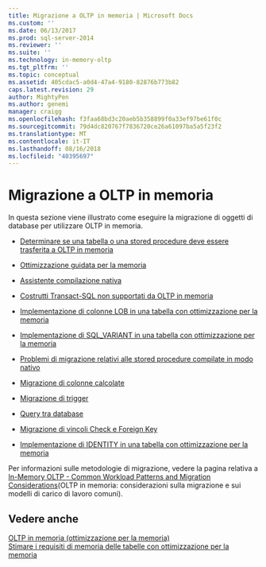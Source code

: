 ```yaml
---
title: Migrazione a OLTP in memoria | Microsoft Docs
ms.custom: ''
ms.date: 06/13/2017
ms.prod: sql-server-2014
ms.reviewer: ''
ms.suite: ''
ms.technology: in-memory-oltp
ms.tgt_pltfrm: ''
ms.topic: conceptual
ms.assetid: 405cdac5-a0d4-47a4-9180-82876b773b82
caps.latest.revision: 29
author: MightyPen
ms.author: genemi
manager: craigg
ms.openlocfilehash: f3faa68bd3c20aeb5b358899f0a33ef97be61f0c
ms.sourcegitcommit: 79d4dc820767f7836720ce26a61097ba5a5f23f2
ms.translationtype: MT
ms.contentlocale: it-IT
ms.lasthandoff: 08/16/2018
ms.locfileid: "40395697"
---
```

# <a name="migrating-to-in-memory-oltp"></a>Migrazione a OLTP in memoria
  In questa sezione viene illustrato come eseguire la migrazione di oggetti di database per utilizzare OLTP in memoria.  
  
-   [Determinare se una tabella o una stored procedure deve essere trasferita a OLTP in memoria](determining-if-a-table-or-stored-procedure-should-be-ported-to-in-memory-oltp.md)  
  
-   [Ottimizzazione guidata per la memoria](memory-optimization-advisor.md)  
  
-   [Assistente compilazione nativa](native-compilation-advisor.md)  
  
-   [Costrutti Transact-SQL non supportati da OLTP in memoria](transact-sql-constructs-not-supported-by-in-memory-oltp.md)  
  
-   [Implementazione di colonne LOB in una tabella con ottimizzazione per la memoria](../../database-engine/implementing-lob-columns-in-a-memory-optimized-table.md)  
  
-   [Implementazione di SQL_VARIANT in una tabella con ottimizzazione per la memoria](implementing-sql-variant-in-a-memory-optimized-table.md)  
  
-   [Problemi di migrazione relativi alle stored procedure compilate in modo nativo](migration-issues-for-natively-compiled-stored-procedures.md)  
  
-   [Migrazione di colonne calcolate](migrating-computed-columns.md)  
  
-   [Migrazione di trigger](migrating-triggers.md)  
  
-   [Query tra database](cross-database-queries.md)  
  
-   [Migrazione di vincoli Check e Foreign Key](../../database-engine/migrating-check-and-foreign-key-constraints.md)  
  
-   [Implementazione di IDENTITY in una tabella con ottimizzazione per la memoria](implementing-identity-in-a-memory-optimized-table.md)  
  
 Per informazioni sulle metodologie di migrazione, vedere la pagina relativa a [In-Memory OLTP - Common Workload Patterns and Migration Considerations](http://msdn.microsoft.com/library/dn673538.aspx)(OLTP in memoria: considerazioni sulla migrazione e sui modelli di carico di lavoro comuni).  
  
## <a name="see-also"></a>Vedere anche  
 [OLTP in memoria &#40;ottimizzazione per la memoria&#41;](in-memory-oltp-in-memory-optimization.md)   
 [Stimare i requisiti di memoria delle tabelle con ottimizzazione per la memoria](memory-optimized-tables.md)  
  
  
